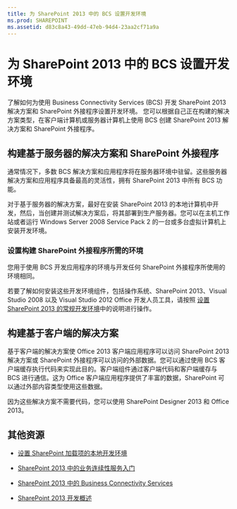 ```yaml
---
title: 为 SharePoint 2013 中的 BCS 设置开发环境
ms.prod: SHAREPOINT
ms.assetid: d83c8a43-49dd-47eb-94d4-23aa2cf71a9a
---
```



# 为 SharePoint 2013 中的 BCS 设置开发环境
了解如何为使用 Business Connectivity Services (BCS) 开发 SharePoint 2013 解决方案和 SharePoint 外接程序设置开发环境。
您可以根据自己正在构建的解决方案类型，在客户端计算机或服务器计算机上使用 BCS 创建 SharePoint 2013 解决方案和 SharePoint 外接程序。
  
    
    


## 构建基于服务器的解决方案和 SharePoint 外接程序
<a name="SP15SettingupdevenvBCS_server"> </a>

通常情况下，多数 BCS 解决方案和应用程序将在服务器环境中驻留。这些服务器解决方案和应用程序具备最高的灵活性，拥有 SharePoint 2013 中所有 BCS 功能。
  
    
    
对于基于服务器的解决方案，最好在安装 SharePoint 2013 的本地计算机中开发，然后，当创建并测试解决方案后，将其部署到生产服务器。您可以在主机工作站或者运行 Windows Server 2008 Service Pack 2 的一台或多台虚拟计算机上安装开发环境。
  
    
    

### 设置构建 SharePoint 外接程序所需的环境

您用于使用 BCS 开发应用程序的环境与开发任何 SharePoint 外接程序所使用的环境相同。 
  
    
    
若要了解如何安装这些开发环境组件，包括操作系统、SharePoint 2013、Visual Studio 2008 以及 Visual Studio 2012 Office 开发人员工具，请按照 [设置 SharePoint 2013 的常规开发环境](set-up-a-general-development-environment-for-sharepoint-2013.md)中的说明进行操作。
  
    
    

## 构建基于客户端的解决方案
<a name="SP15SettingupdevenvBCS_client"> </a>

基于客户端的解决方案使 Office 2013 客户端应用程序可以访问 SharePoint 2013 解决方案或 SharePoint 外接程序可以访问的外部数据。您可以通过使用 BCS 客户端缓存执行代码来实现此目的。客户端组件通过客户端代码和客户端缓存与 BCS 进行通信。这为 Office 客户端应用程序提供了丰富的数据，SharePoint 可以通过外部内容类型使用这些数据。
  
    
    
因为这些解决方案不需要代码，您可以使用 SharePoint Designer 2013 和 Office 2013。
  
    
    

## 其他资源
<a name="SP15SettingupdevenvBCS_addresources"> </a>


-  [设置 SharePoint 加载项的本地开发环境](http://msdn.microsoft.com/library/b0878c12-27c9-4eea-ae3b-7e79e5a8838d%28Office.15%29.aspx)
    
  
-  [SharePoint 2013 中的业务连续性服务入门](get-started-with-business-connectivity-services-in-sharepoint-2013.md)
    
  
-  [SharePoint 2013 中的 Business Connectivity Services](business-connectivity-services-in-sharepoint-2013.md)
    
  
-  [SharePoint 2013 开发概述](sharepoint-2013-development-overview.md)
    
  

